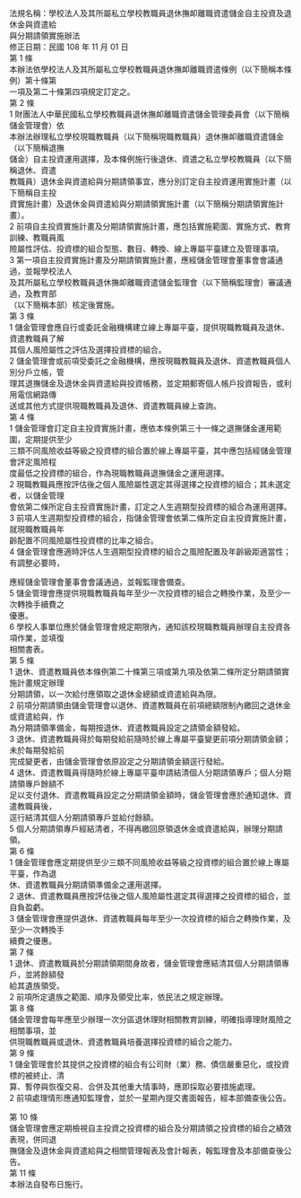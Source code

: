 法規名稱：學校法人及其所屬私立學校教職員退休撫卹離職資遣儲金自主投資及退休金與資遣給  
與分期請領實施辦法  
修正日期：民國 108 年 11 月 01 日  
第 1 條  
本辦法依學校法人及其所屬私立學校教職員退休撫卹離職資遣條例（以下簡稱本條例）第十條第  
一項及第二十條第四項規定訂定之。  
第 2 條  
1 財團法人中華民國私立學校教職員退休撫卹離職資遣儲金管理委員會（以下簡稱儲金管理會）依  
本辦法辦理私立學校現職教職員（以下簡稱現職教職員）退休撫卹離職資遣儲金（以下簡稱退撫  
儲金）自主投資運用選擇，及本條例施行後退休、資遣之私立學校教職員（以下簡稱退休、資遣  
教職員）退休金與資遣給與分期請領事宜，應分別訂定自主投資運用實施計畫（以下簡稱自主投  
資實施計畫）及退休金與資遣給與分期請領實施計畫（以下簡稱分期請領實施計畫）。  
2 前項自主投資實施計畫及分期請領實施計畫，應包括實施範圍、實施方式、教育訓練、教職員風  
險屬性評估、投資標的組合型態、數目、轉換、線上專屬平臺建立及管理事項。  
3 第一項自主投資實施計畫及分期請領實施計畫，應經儲金管理會董事會會議通過，並報學校法人  
及其所屬私立學校教職員退休撫卹離職資遣儲金監理會（以下簡稱監理會）審議通過，及教育部  
（以下簡稱本部）核定後實施。  
第 3 條  
1 儲金管理會應自行或委託金融機構建立線上專屬平臺，提供現職教職員及退休、資遣教職員了解  
其個人風險屬性之評估及選擇投資標的組合。  
2 儲金管理會或前項受委託之金融機構，應按現職教職員及退休、資遣教職員個人別分戶立帳，管  
理其退撫儲金及退休金與資遣給與投資帳務，並定期郵寄個人帳戶投資報告，或利用電信網路傳  
送或其他方式提供現職教職員及退休、資遣教職員線上查詢。  
第 4 條  
1 儲金管理會訂定自主投資實施計畫，應依本條例第三十一條之退撫儲金運用範圍，定期提供至少  
三類不同風險收益等級之投資標的組合置於線上專屬平臺，其中應包括經儲金管理會評定風險程  
度最低之投資標的組合，作為現職教職員退撫儲金之運用選擇。  
2 現職教職員應按評估後之個人風險屬性選定其得選擇之投資標的組合；其未選定者，以儲金管理  
會依第二條所定自主投資實施計畫，訂定之人生週期型投資標的組合為運用選擇。  
3 前項人生週期型投資標的組合，指儲金管理會依第二條所定自主投資實施計畫，就現職教職員年  
齡配置不同風險屬性投資標的比率之組合。  
4 儲金管理會應適時評估人生週期型投資標的組合之風險配置及年齡級距適當性；有調整必要時，  


應經儲金管理會董事會會議通過，並報監理會備查。  
5 儲金管理會應提供現職教職員每年至少一次投資標的組合之轉換作業，及至少一次轉換手續費之  
優惠。  
6 學校人事單位應於儲金管理會規定期限內，通知該校現職教職員辦理自主投資各項作業，並填復  
相關書表。  
第 5 條  
1 退休、資遣教職員依本條例第二十條第三項或第九項及依第二條所定分期請領實施計畫規定辦理  
分期請領，以一次給付應領取之退休金總額或資遣給與為限。  
2 前項分期請領由儲金管理會以退休、資遣教職員在前項總額限制內繳回之退休金或資遣給與，作  
為分期請領準備金，每期按退休、資遣教職員設定之請領金額發給。  
3 退休、資遣教職員得於每期發給前隨時於線上專屬平臺變更前項分期請領金額；未於每期發給前  
完成變更者，由儲金管理會依原設定之分期請領金額逕行發給。  
4 退休、資遣教職員得隨時於線上專屬平臺申請結清個人分期請領專戶；個人分期請領專戶餘額不  
足以支付退休、資遣教職員設定之分期請領金額時，儲金管理會應於通知退休、資遣教職員後，  
逕行結清其個人分期請領專戶並給付餘額。  
5 個人分期請領專戶經結清者，不得再繳回原領退休金或資遣給與，辦理分期請領。  
第 6 條  
1 儲金管理會應定期提供至少三類不同風險收益等級之投資標的組合置於線上專屬平臺，作為退  
休、資遣教職員分期請領準備金之運用選擇。  
2 退休、資遣教職員應按評估後之個人風險屬性選定其得選擇之投資標的組合，並自負盈虧。  
3 儲金管理會應提供退休、資遣教職員每年至少一次投資標的組合之轉換作業，及至少一次轉換手  
續費之優惠。  
第 7 條  
1 退休、資遣教職員於分期請領期間身故者，儲金管理會應結清其個人分期請領專戶，並將餘額發  
給其遺族領受。  
2 前項所定遺族之範圍、順序及領受比率，依民法之規定辦理。  
第 8 條  
儲金管理會每年應至少辦理一次分區退休理財相關教育訓練，明確指導理財風險之相關事項，並  
供現職教職員或退休、資遣教職員培養選擇投資標的組合之能力。  
第 9 條  
1 儲金管理會於其提供之投資標的組合有公司財（業）務、債信嚴重惡化，或投資標的被終止、清  
算、暫停與恢復交易、合併及其他重大情事時，應即採取必要措施處理。  
2 前項處理情形應通知監理會，並於一星期內提交書面報告，經本部備查後公告。  


第 10 條  
儲金管理會應定期檢視自主投資之投資標的組合及分期請領之投資標的組合之績效表現，併同退  
撫儲金及退休金與資遣給與之相關管理報表及會計報表，報監理會及本部備查後公告。  
第 11 條  
本辦法自發布日施行。  


